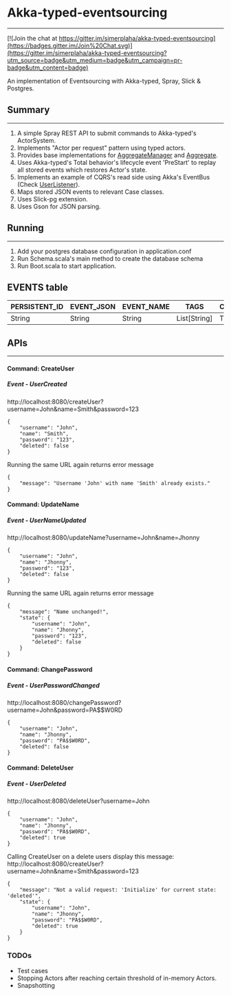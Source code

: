 # Akka-typed-eventsourcing
----

[![Join the chat at https://gitter.im/simerplaha/akka-typed-eventsourcing](https://badges.gitter.im/Join%20Chat.svg)](https://gitter.im/simerplaha/akka-typed-eventsourcing?utm_source=badge&utm_medium=badge&utm_campaign=pr-badge&utm_content=badge)

An implementation of Eventsourcing with Akka-typed, Spray, Slick & Postgres.

## Summary
----

1. A simple Spray REST API to submit commands to Akka-typed's ActorSystem.
2. Implements "Actor per request" pattern using typed actors.
3. Provides base implementations for [AggregateManager](https://github.com/simerplaha/akka-typed-eventsourcing/blob/master/src/main/scala/aggregate/base/AggregateManager.scala) and [Aggregate](https://github.com/simerplaha/akka-typed-eventsourcing/blob/master/src/main/scala/aggregate/base/Aggregate.scala).
4. Uses Akka-typed's Total behavior's lifecycle event 'PreStart' to replay all stored events which restores Actor's state.
5. Implements an example of CQRS's read side using Akka's EventBus (Check [UserListener](https://github.com/simerplaha/akka-typed-eventsourcing/blob/master/src/main/scala/read/UserListener.scala)).
5. Maps stored JSON events to relevant Case classes.
6. Uses Slick-pg extension.
7. Uses Gson for JSON parsing.

## Running 
---

1. Add your postgres database configuration in application.conf
2. Run Schema.scala's main method to create the database schema
3. Run Boot.scala to start application.

## EVENTS table

PERSISTENT_ID  |   EVENT_JSON  | EVENT_NAME | TAGS | CREATE_TIME
-------------- | ------------- | ---------- | ---- | -----------
String         |    String     |   String   | List[String] | Timestamp


## APIs
---

#### Command: CreateUser
##### Event - UserCreated

http://localhost:8080/createUser?username=John&name=Smith&password=123

    {
        "username": "John",
        "name": "Smith",
        "password": "123",
        "deleted": false
    }

Running the same URL again returns error message
    
    {
        "message": "Username 'John' with name 'Smith' already exists."
    }

#### Command: UpdateName
##### Event - UserNameUpdated

http://localhost:8080/updateName?username=John&name=Jhonny

    {
        "username": "John",
        "name": "Jhonny",
        "password": "123",
        "deleted": false
    }
    
Running the same URL again returns error message

    {
        "message": "Name unchanged!",
        "state": {
            "username": "John",
            "name": "Jhonny",
            "password": "123",
            "deleted": false
        }
    }
    
#### Command: ChangePassword
##### Event - UserPasswordChanged

http://localhost:8080/changePassword?username=John&password=PA$$W0RD

    {
        "username": "John",
        "name": "Jhonny",
        "password": "PA$$W0RD",
        "deleted": false
    }

#### Command: DeleteUser
##### Event - UserDeleted

http://localhost:8080/deleteUser?username=John

    {
        "username": "John",
        "name": "Jhonny",
        "password": "PA$$W0RD",
        "deleted": true
    }

Calling CreateUser on a delete users display this message: http://localhost:8080/createUser?username=John&name=Smith&password=123

    {
        "message": "Not a valid request: 'Initialize' for current state: 'deleted'",
        "state": {
            "username": "John",
            "name": "Jhonny",
            "password": "PA$$W0RD",
            "deleted": true
        }
    }
    
### TODOs
- Test cases
- Stopping Actors after reaching certain threshold of in-memory Actors.
- Snapshotting
